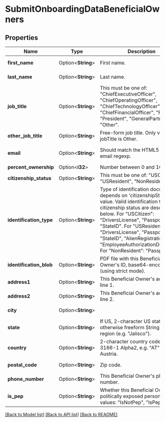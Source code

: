 # SubmitOnboardingDataBeneficialOwners

## Properties

Name | Type | Description | Notes
------------ | ------------- | ------------- | -------------
**first_name** | Option<**String**> | First name. | [optional][default to Immad]
**last_name** | Option<**String**> | Last name. | [optional][default to Akhund]
**job_title** | Option<**String**> | This must be one of: \"ChiefExecutiveOfficer\", \"ChiefOperatingOfficer\", \"ChiefTechnologyOfficer\", \"ChiefFinancialOfficer\", \"Founder\", \"President\", \"GeneralPartner\", \"Other\". | [optional][default to CEO]
**other_job_title** | Option<**String**> | Free-form job title. Only valid if jobTitle is Other. | [optional][default to ]
**email** | Option<**String**> | Should match the HTML5 valid email regexp. | [optional][default to test@example.com]
**percent_ownership** | Option<**i32**> | Number between 0 and 100. | [optional]
**citizenship_status** | Option<**String**> | This must be one of: \"USCitizen\", \"USResident\", \"NonResident\". | [optional][default to USCitizen]
**identification_type** | Option<**String**> | Type of identification document, depends on 'citizenshipStatus' value. Valid identification types per citizenship status are described below. For \"USCitizen\": \"DriversLicense\", \"Passport\", \"StateID\". For \"USResident\": \"DriversLicense\", \"Passport\", \"StateID\", \"AlienRegistrationCard\", \"EmployeeAuthorizationDocument\". For \"NonResident\": \"Passport\". | [optional][default to Passport]
**identification_blob** | Option<**String**> | PDF file with this Beneficial Owner's ID, base64-encoded (using strict mode). | [optional][default to ]
**address1** | Option<**String**> | This Beneficial Owner's address line 1. | [optional][default to 149 Laidley St]
**address2** | Option<**String**> | This Beneficial Owner's address line 2. | [optional][default to ]
**city** | Option<**String**> |  | [optional][default to San Francisco]
**state** | Option<**String**> | If US, 2-character US state code, otherwise freeform String for the region (e.g. \"Jalisco\"). | [optional][default to CA]
**country** | Option<**String**> | 2-character country code per ISO 3166-1 Alpha2, e.g. \"AT\" for Austria. | [optional][default to US]
**postal_code** | Option<**String**> | Zip code. | [optional][default to 94103]
**phone_number** | Option<**String**> | This Beneficial Owner's phone number. | [optional][default to +18596300123]
**is_pep** | Option<**String**> | Whether this Beneficial Owner is a politically exposed person, possible values: \"IsNotPep\", \"IsPep\". | [optional][default to IsNotPep]

[[Back to Model list]](../README.md#documentation-for-models) [[Back to API list]](../README.md#documentation-for-api-endpoints) [[Back to README]](../README.md)



